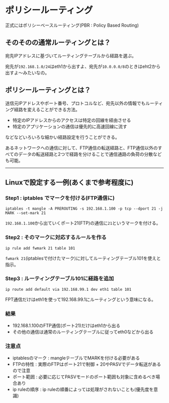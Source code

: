 # ポリシールーティング

正式にはポリシーベースルーティング(PBR : Policy Based Routing)

## そのそのの通常ルーティングとは？

宛先IPアドレスに基づいてルーティングテーブルから経路を選ぶ。

宛先が`192.168.1.0/24`はeth1から出すよ、宛先が`10.0.0.0/8`のときはeht2から出すよ～みたいなの。

## ポリシールーティングとは？

送信元IPアドレスやポート番号、プロトコルなど、宛先以外の情報でもルーティング経路を変えることができる方法。

- 特定のIPアドレスからのアクセスは特定の回線を経由させる
- 特定のアプリケーションの通信は優先的に高速回線に流す

などなどいろいろな細かい経路設定を行うことができる。

あるネットワークへの通信に対して、FTP通信の転送経路と、FTP通信以外のすべてのデータの転送経路と2つで経路を分けることで通信通路の負荷の分散なども可能。

---

## Linuxで設定する一例(あくまで参考程度に)

### Step1 : iptables でマークを付ける(FTP通信に)

```
iptables -t mangle -A PREROUTING -s 192.168.1.100 -p tcp --dport 21 -j MARK --set-mark 21
```

`192.168.1.100`から出ていくポート21(FTP)の通信に`21`というマークを付ける。

### Step2 : そのマークに対応するルールを作る

```
ip rule add fwmark 21 table 101
```

`fwmark 21`(iptablesで付けたマーク)に対してルーティングテーブル101を使えと指示。

### Step3 : ルーティングテーブル101に経路を追加

```
ip route add default via 192.168.99.1 dev eth1 table 101
```

FPT通信だけはeth1を使って192.168.99.1にルーティングという意味になる。

### 結果

- 192.168.1.100のFTP通信(ポート21)だけはeth1から出る
- その他の通信は通常のルーティングテーブルに従ってeth0などから出る

### 注意点

- iptablesのマーク : mangleテーブルでMARKを付ける必要がある
- FTPの特性 : 実際のFTPはポート21で制御 + 20やPASVでデータ転送があるので注意
- ポート範囲 : 必要に応じてPASVモードのポート範囲も対象に含めるべき場合あり
- ip ruleの順序 : ip ruleの順番によっては処理がされないことも(優先度を意識)

